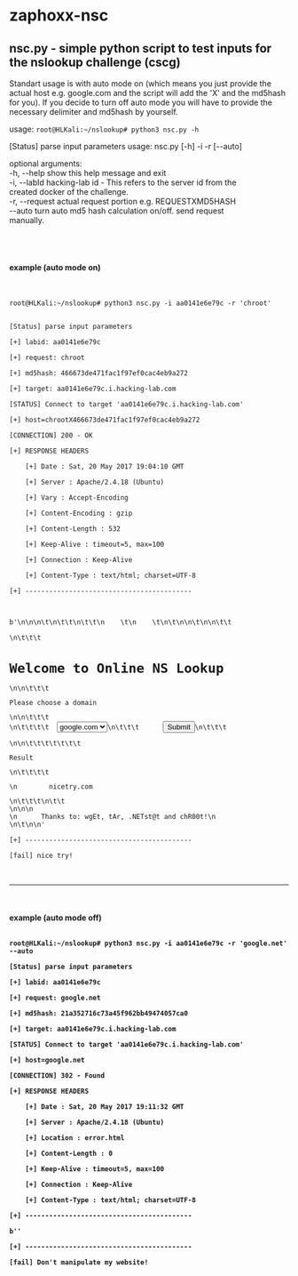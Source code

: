 # zaphoxx-nsc
<h2>nsc.py - simple python script to test inputs for the nslookup challenge (cscg)</h2>
<p>
Standart usage is with auto mode on (which means you just provide the actual host e.g. google.com and the script will add the 'X' and the md5hash for you). If you decide to turn off auto mode you will have to provide the necessary delimiter and md5hash by yourself.
</p>
<p>
usage: <code>root@HLKali:~/nslookup# python3 nsc.py -h</code>
<br>

[Status] parse input parameters
usage: nsc.py [-h] -i -r [--auto]

optional arguments: <br>
  -h, --help         show this help message and exit<br>
  -i, --labId    hacking-lab id - This refers to the server id from the<br>
                     created docker of the challenge.<br>
  -r, --request  actual request portion e.g. REQUESTXMD5HASH<br>
  --auto             turn auto md5 hash calculation on/off. send request<br>
                     manually.<br>
</p>
<br><br>
<h4>example (auto mode on)</h4>
<br>
<p>
<code>root@HLKali:~/nslookup# python3 nsc.py -i aa0141e6e79c -r 'chroot'</code>
<br>
<p><code>
[Status] parse input parameters<br>
[+] labid: aa0141e6e79c<br>
[+] request: chroot<br>
[+] md5hash: 466673de471fac1f97ef0cac4eb9a272<br>
[+] target: aa0141e6e79c.i.hacking-lab.com<br>
[STATUS] Connect to target 'aa0141e6e79c.i.hacking-lab.com'<br>
[+] host=chrootX466673de471fac1f97ef0cac4eb9a272<br>
[CONNECTION] 200 - OK<br>
[+] RESPONSE HEADERS<br>
	[+] Date : Sat, 20 May 2017 19:04:10 GMT<br>
	[+] Server : Apache/2.4.18 (Ubuntu)<br>
	[+] Vary : Accept-Encoding<br>
	[+] Content-Encoding : gzip<br>
	[+] Content-Length : 532<br>
	[+] Keep-Alive : timeout=5, max=100<br>
	[+] Connection : Keep-Alive<br>
	[+] Content-Type : text/html; charset=UTF-8<br>
[+] ------------------------------------------<br>
</code>
<code>
<verbatim>
b'\n<!DOCTYPE html>\n<html lang="en">\n\t<head>\n\t\t<meta charset="utf-8" />\n\t\t<meta name="viewport" content="width=device-width, initial-scale=1.0">\n    \t<title>Online NS Lookup</title>\n    \t<link rel="stylesheet" href="style.css" />\n\t</head>\n\n\t<body>\n\n\t\t<div class="middle">\n\t\t\t<h1>Welcome to Online NS Lookup</h1>\n\n\t\t\t<p>Please choose a domain</p>\n\n\t\t\t    <form method="post">\n\t\t\t\t  <select name="host">\n\t\t\t\t  <option value=\'google.comX1d5920f4b44b27a802bd77c4f0536f5a\'>google.com</option><option value=\'yahoo.comX50cd1a9a183758039b0841aa738c3f0b\'>yahoo.com</option><option value=\'ch.chX1207e86643deca2eb8fc69dc5e8aeb2b\'>ch.ch</option>\t\t\t\t   </select>\n\t\t\t      <input type="submit">\n\t\t\t    </form>\n\n\t\t\t\t\t\t\t<p class="result">Result</p>\n\t\t\t\t<p>\n        nicetry.com        </p>\n\t\t\t\n\t\t</div>\n\n\n    <footer>\n      Thanks to: wgEt, tAr, .NETst@t and chR00t!\n    </footer>\n\t</body>\n</html>\n'<br>
[+] ------------------------------------------<br>
[fail] nice try!<br>
</verbatim></code>
<br><hr><br>
<h4>example (auto mode off)</hr>
<br><br>
<code>
root@HLKali:~/nslookup# python3 nsc.py -i aa0141e6e79c -r 'google.net' --auto
</code>
<code><verbatim>
[Status] parse input parameters<br>
[+] labid: aa0141e6e79c<br>
[+] request: google.net<br>
[+] md5hash: 21a352716c73a45f962bb49474057ca0<br>
[+] target: aa0141e6e79c.i.hacking-lab.com<br>
[STATUS] Connect to target 'aa0141e6e79c.i.hacking-lab.com'<br>
[+] host=google.net<br>
[CONNECTION] 302 - Found<br>
[+] RESPONSE HEADERS<br>
	[+] Date : Sat, 20 May 2017 19:11:32 GMT<br>
	[+] Server : Apache/2.4.18 (Ubuntu)<br>
	[+] Location : error.html<br>
	[+] Content-Length : 0<br>
	[+] Keep-Alive : timeout=5, max=100<br>
	[+] Connection : Keep-Alive<br>
	[+] Content-Type : text/html; charset=UTF-8<br>
[+] ------------------------------------------<br>
b''<br>
[+] ------------------------------------------<br>
[fail] Don't manipulate my website!<br>
</verbatim></code>
